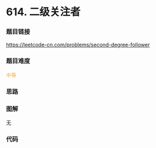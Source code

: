 # 614. 二级关注者

### 题目链接

https://leetcode-cn.com/problems/second-degree-follower

### 题目难度

<font color=#F0AD4E>中等</font>

### 思路



### 图解

无

### 代码

```python
```